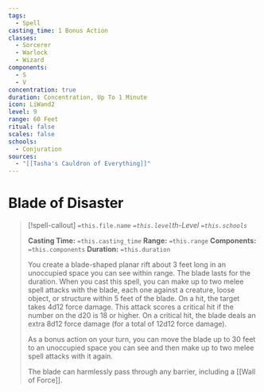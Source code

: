 ```yaml
---
tags:
  - Spell
casting_time: 1 Bonus Action
classes:
  - Sorcerer
  - Warlock
  - Wizard
components:
  - S
  - V
concentration: true
duration: Concentration, Up To 1 Minute
icon: LiWand2
level: 9
range: 60 Feet
ritual: false
scales: false
schools:
  - Conjuration
sources:
  - "[[Tasha's Cauldron of Everything]]"
---
```


# Blade of Disaster

>[!spell-callout] `=this.file.name`
>*`=this.level`th-Level `=this.schools`*
>
>**Casting Time:** `=this.casting_time`
>**Range:** `=this.range`
>**Components:** `=this.components`
>**Duration:** `=this.duration`
>
>You create a blade-shaped planar rift about 3 feet long in an unoccupied space you can see within range. The blade lasts for the duration. When you cast this spell, you can make up to two melee spell attacks with the blade, each one against a creature, loose object, or structure within 5 feet of the blade. On a hit, the target takes 4d12 force damage. This attack scores a critical hit if the number on the d20 is 18 or higher. On a critical hit, the blade deals an extra 8d12 force damage (for a total of 12d12 force damage).
>
>As a bonus action on your turn, you can move the blade up to 30 feet to an unoccupied space you can see and then make up to two melee spell attacks with it again.
>
>The blade can harmlessly pass through any barrier, including a [[Wall of Force]].
>
>
